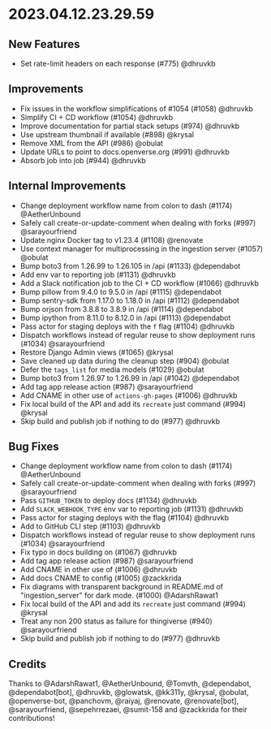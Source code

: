 # 2023.04.12.23.29.59

## New Features

- Set rate-limit headers on each response (#775) @dhruvkb

## Improvements

- Fix issues in the workflow simplifications of #1054 (#1058) @dhruvkb
- Simplify CI + CD workflow (#1054) @dhruvkb
- Improve documentation for partial stack setups (#974) @dhruvkb
- Use upstream thumbnail if available (#898) @krysal
- Remove XML from the API (#986) @obulat
- Update URLs to point to docs.openverse.org (#991) @dhruvkb
- Absorb job into job (#944) @dhruvkb

## Internal Improvements

- Change deployment workflow name from colon to dash (#1174) @AetherUnbound
- Safely call create-or-update-comment when dealing with forks (#997)
  @sarayourfriend
- Update nginx Docker tag to v1.23.4 (#1108) @renovate
- Use context manager for multiprocessing in the ingestion server (#1057)
  @obulat
- Bump boto3 from 1.26.99 to 1.26.105 in /api (#1133) @dependabot
- Add env var to reporting job (#1131) @dhruvkb
- Add a Slack notification job to the CI + CD workflow (#1066) @dhruvkb
- Bump pillow from 9.4.0 to 9.5.0 in /api (#1115) @dependabot
- Bump sentry-sdk from 1.17.0 to 1.18.0 in /api (#1112) @dependabot
- Bump orjson from 3.8.8 to 3.8.9 in /api (#1114) @dependabot
- Bump ipython from 8.11.0 to 8.12.0 in /api (#1113) @dependabot
- Pass actor for staging deploys with the `f` flag (#1104) @dhruvkb
- Dispatch workflows instead of regular reuse to show deployment runs (#1034)
  @sarayourfriend
- Restore Django Admin views (#1065) @krysal
- Save cleaned up data during the cleanup step (#904) @obulat
- Defer the `tags_list` for media models (#1029) @obulat
- Bump boto3 from 1.26.97 to 1.26.99 in /api (#1042) @dependabot
- Add tag app release action (#987) @sarayourfriend
- Add CNAME in other use of `actions-gh-pages` (#1006) @dhruvkb
- Fix local build of the API and add its `recreate` just command (#994) @krysal
- Skip build and publish job if nothing to do (#977) @dhruvkb

## Bug Fixes

- Change deployment workflow name from colon to dash (#1174) @AetherUnbound
- Safely call create-or-update-comment when dealing with forks (#997)
  @sarayourfriend
- Pass `GITHUB_TOKEN` to deploy docs (#1134) @dhruvkb
- Add `SLACK_WEBHOOK_TYPE` env var to reporting job (#1131) @dhruvkb
- Pass actor for staging deploys with the flag (#1104) @dhruvkb
- Add to GitHub CLI step (#1103) @dhruvkb
- Dispatch workflows instead of regular reuse to show deployment runs (#1034)
  @sarayourfriend
- Fix typo in docs building on (#1067) @dhruvkb
- Add tag app release action (#987) @sarayourfriend
- Add CNAME in other use of (#1006) @dhruvkb
- Add docs CNAME to config (#1005) @zackkrida
- Fix diagrams with transparent background in README.md of "ingestion_server"
  for dark mode. (#1000) @AdarshRawat1
- Fix local build of the API and add its `recreate` just command (#994) @krysal
- Treat any non 200 status as failure for thingiverse (#940) @sarayourfriend
- Skip build and publish job if nothing to do (#977) @dhruvkb

## Credits

Thanks to @AdarshRawat1, @AetherUnbound, @Tomvth, @dependabot, @dependabot[bot],
@dhruvkb, @glowatsk, @kk311y, @krysal, @obulat, @openverse-bot, @panchovm,
@raiyaj, @renovate, @renovate[bot], @sarayourfriend, @sepehrrezaei, @sumit-158
and @zackkrida for their contributions!
